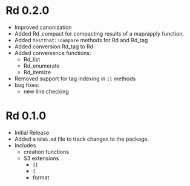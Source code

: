 # Rd 0.2.0

* Improved canonization
* Added Rd_compact for compacting results of a map/apply function.
* Added `testthat::compare` methods for Rd and Rd_tag
* Added conversion Rd_tag to Rd
* Added convenience functions:
    + Rd_list
    + Rd_enumerate
    + Rd_itemize
* Removed support for tag indexing in `[[` methods
* bug fixes:
    + new line checking

# Rd 0.1.0

* Initial Release
* Added a `NEWS.md` file to track changes to the package.
* Includes 
    + creation functions
    + S3 extensions 
        - `[[`
        - `[`
        - format
